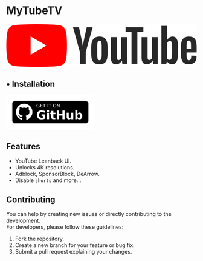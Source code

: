 # MyTubeTV
<p align="center">
  <img src='assets/MyTubeTV_banner.png' alt="MyTubeTV_banner_image">
</p>

## • Installation

[<img src='assets/get-it-on-github.png' alt='Get it on GitHub' height = "90">](https://github.com/kingarep/MyTubeTV/releases/latest)

## Features

* YouTube Leanback UI.
* Unlocks 4K resolutions.
* Adblock, SponsorBlock, DeArrow.
* Disable `shorts` and more...

## Contributing

You can help by creating new issues or directly contributing to the development.<br>
For developers, please follow these guidelines:
1.  Fork the repository.
2.  Create a new branch for your feature or bug fix.
3.  Submit a pull request explaining your changes.
